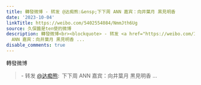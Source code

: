 ```yaml
---
title: 轉發微博 - 转发 @达痴熊:&ensp;下下周 ANN 嘉宾：向井葉月 黒見明香
date: '2023-10-04'
linkTitle: https://weibo.com/5402554084/NmmJth6Ug
source: 久保醬是ten使的微博
description: 轉發微博<br><blockquote> - 转发 <a href="https://weibo.com/1279298592" target="_blank">@达痴熊</a>: 下下周
  ANN 嘉宾：向井葉月 黒見明香 ...
disable_comments: true
---
```

轉發微博<br><blockquote> - 转发 <a href="https://weibo.com/1279298592" target="_blank">@达痴熊</a>: 下下周 ANN 嘉宾：向井葉月 黒見明香 ...